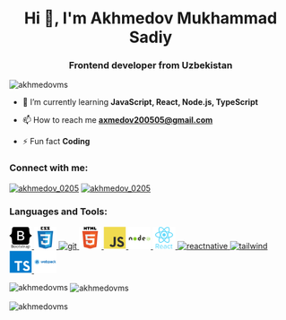 <h1 align="center">Hi 👋, I'm Akhmedov Mukhammad Sadiy</h1>
<h3 align="center">Frontend developer from Uzbekistan</h3>


<p align="left"> <img src="https://komarev.com/ghpvc/?username=akhmedovms&label=Profile%20views&color=0e75b6&style=flat" alt="akhmedovms" /> </p>

- 🌱 I’m currently learning **JavaScript, React, Node.js, TypeScript**

- 📫 How to reach me **axmedov200505@gmail.com**

- ⚡ Fun fact **Coding**

<h3 align="left">Connect with me:</h3>
<p align="left">
<a href="https://instagram.com/akhmedov_0205" target="blank"><img align="center" src="https://raw.githubusercontent.com/rahuldkjain/github-profile-readme-generator/master/src/images/icons/Social/instagram.svg" alt="akhmedov_0205" height="30" width="40" /></a>
  <a href="https://telegram.com/Ahmedov95005" target="blank"><img align="center" src="[https://raw.githubusercontent.com/rahuldkjain/github-profile-readme-generator/master/src/images/icons/Social/telegram.svg](https://icons8.com/icon/uIKspXwFWIUY/telegram)" alt="akhmedov_0205" height="30" width="40" /></a>
</p>

<h3 align="left">Languages and Tools:</h3>
<p align="left"> <a href="https://getbootstrap.com" target="_blank" rel="noreferrer"> <img src="https://raw.githubusercontent.com/devicons/devicon/master/icons/bootstrap/bootstrap-plain-wordmark.svg" alt="bootstrap" width="40" height="40"/> </a> <a href="https://www.w3schools.com/css/" target="_blank" rel="noreferrer"> <img src="https://raw.githubusercontent.com/devicons/devicon/master/icons/css3/css3-original-wordmark.svg" alt="css3" width="40" height="40"/> </a> <a href="https://git-scm.com/" target="_blank" rel="noreferrer"> <img src="https://www.vectorlogo.zone/logos/git-scm/git-scm-icon.svg" alt="git" width="40" height="40"/> </a> <a href="https://www.w3.org/html/" target="_blank" rel="noreferrer"> <img src="https://raw.githubusercontent.com/devicons/devicon/master/icons/html5/html5-original-wordmark.svg" alt="html5" width="40" height="40"/> </a> <a href="https://developer.mozilla.org/en-US/docs/Web/JavaScript" target="_blank" rel="noreferrer"> <img src="https://raw.githubusercontent.com/devicons/devicon/master/icons/javascript/javascript-original.svg" alt="javascript" width="40" height="40"/> </a> <a href="https://nodejs.org" target="_blank" rel="noreferrer"> <img src="https://raw.githubusercontent.com/devicons/devicon/master/icons/nodejs/nodejs-original-wordmark.svg" alt="nodejs" width="40" height="40"/> </a> <a href="https://reactjs.org/" target="_blank" rel="noreferrer"> <img src="https://raw.githubusercontent.com/devicons/devicon/master/icons/react/react-original-wordmark.svg" alt="react" width="40" height="40"/> </a> <a href="https://reactnative.dev/" target="_blank" rel="noreferrer"> <img src="https://reactnative.dev/img/header_logo.svg" alt="reactnative" width="40" height="40"/> </a> <a href="https://tailwindcss.com/" target="_blank" rel="noreferrer"> <img src="https://www.vectorlogo.zone/logos/tailwindcss/tailwindcss-icon.svg" alt="tailwind" width="40" height="40"/> </a> <a href="https://www.typescriptlang.org/" target="_blank" rel="noreferrer"> <img src="https://raw.githubusercontent.com/devicons/devicon/master/icons/typescript/typescript-original.svg" alt="typescript" width="40" height="40"/> </a> <a href="https://webpack.js.org" target="_blank" rel="noreferrer"> <img src="https://raw.githubusercontent.com/devicons/devicon/d00d0969292a6569d45b06d3f350f463a0107b0d/icons/webpack/webpack-original-wordmark.svg" alt="webpack" width="40" height="40"/> </a> </p>

<p><img align="left" src="https://github-readme-stats.vercel.app/api/top-langs?username=akhmedovms&show_icons=true&locale=en&layout=compact" alt="akhmedovms" /></p>

<p>&nbsp;<img align="center" src="https://github-readme-stats.vercel.app/api?username=akhmedovms&show_icons=true&locale=en" alt="akhmedovms" /></p>

<p><img align="center" src="https://github-readme-streak-stats.herokuapp.com/?user=akhmedovms&" alt="akhmedovms" /></p>
